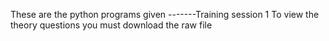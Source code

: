 These are the python programs given -------Training session 1
To view the theory questions you must download the raw file
